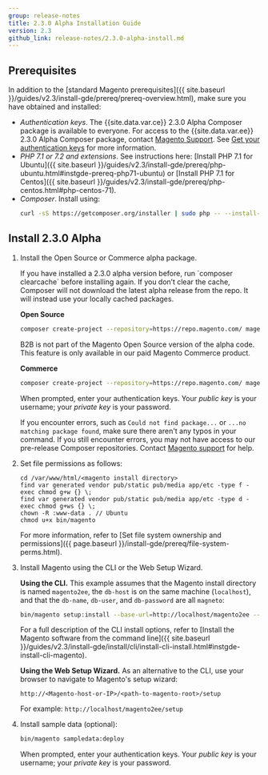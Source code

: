 ```yaml
---
group: release-notes
title: 2.3.0 Alpha Installation Guide
version: 2.3
github_link: release-notes/2.3.0-alpha-install.md
---
```


## Prerequisites 

In addition to the [standard Magento prerequisites]({{ site.baseurl }}/guides/v2.3/install-gde/prereq/prereq-overview.html), make sure you have obtained and installed:

* *Authentication keys*. The {{site.data.var.ce}} 2.3.0 Alpha Composer package is available to everyone. For access to the {{site.data.var.ee}} 2.3.0 Alpha Composer package, contact [Magento Support](https://magento.com/support). See [Get your authentication keys]({{page.baseurl}}/install-gde/prereq/connect-auth.html) for more information.
* *PHP 7.1 or 7.2 and extensions*. See instructions here: [Install PHP 7.1 for Ubuntu]({{ site.baseurl }}/guides/v2.3/install-gde/prereq/php-ubuntu.html#instgde-prereq-php71-ubuntu) or [Install PHP 7.1 for Centos]({{ site.baseurl }}/guides/v2.3/install-gde/prereq/php-centos.html#php-centos-71).
* *Composer*. Install using:
    ```bash
    curl -sS https://getcomposer.org/installer | sudo php -- --install-dir=/usr/bin --filename=composer
    ```

## Install 2.3.0 Alpha
1. Install the Open Source or Commerce alpha package.

   <div class="bs-callout bs-callout-warning" id="info" markdown="1">
   If you have installed a 2.3.0 alpha version before, run `composer clearcache` before installing again. If you don’t clear the cache, Composer will not download the latest alpha release from the repo. It will instead use your locally cached packages.
   </div>

   **Open Source**
   ```bash
   composer create-project --repository=https://repo.magento.com/ magento/project-community-edition=2.3.0-alpha <install-directory-name>
   ```
   
    <div class="bs-callout bs-callout-info" id="info" markdown="1">
    B2B is not part of the Magento Open Source version of the alpha code. This feature is only available in our paid Magento Commerce product.
    </div>

   **Commerce**
   ```bash
   composer create-project --repository=https://repo.magento.com/ magento/project-enterprise-edition=2.3.0-alpha <install-directory-name>
   ```

   When prompted, enter your authentication keys. Your *public key* is your username; your *private key* is your password.

   If you encounter errors, such as `Could not find package...` or `...no matching package found`, make sure there aren't any typos in your command. If you still encounter errors, you may not have access to our pre-release Composer repositories. Contact [Magento support](https://magento.com/support) for help.

2. Set file permissions as follows:
    ```terminal
    cd /var/www/html/<magento install directory>
    find var generated vendor pub/static pub/media app/etc -type f -exec chmod g+w {} \;
    find var generated vendor pub/static pub/media app/etc -type d -exec chmod g+ws {} \;
    chown -R :www-data . // Ubuntu
    chmod u+x bin/magento
    ```
     
     For more information, refer to [Set file system ownership and permissions]({{ page.baseurl }}/install-gde/prereq/file-system-perms.html).

3. Install Magento using the CLI or the Web Setup Wizard.

    **Using the CLI.** This example assumes that the Magento install directory is named `magento2ee`, the `db-host` is on the same machine (`localhost`), and that the `db-name`, `db-user`, and `db-password` are all `magneto`:
      
    ```bash
    bin/magento setup:install --base-url=http://localhost/magento2ee --db-host=localhost --db-name=magento --db-user=magento --db-password=magento --backend-frontname=admin --admin-firstname=admin --admin-lastname=admin --admin-email=admin@admin.com --admin-user=admin --admin-password=admin123 --language=en_US --currency=USD --timezone=America/Chicago --use-rewrites=1
    ```
    For a full description of the CLI install options, refer to [Install the Magento software from the command line]({{ site.baseurl }}/guides/v2.3/install-gde/install/cli/install-cli-install.html#instgde-install-cli-magento).
    
    **Using the Web Setup Wizard.** As an alternative to the CLI, use your browser to navigate to Magento's setup wizard:

    ```url
    http://<Magento-host-or-IP>/<path-to-magento-root>/setup
    ```
    For example: `http://localhost/magento2ee/setup`

4. Install sample data (optional):

    ```bash
    bin/magento sampledata:deploy
    ```
    When prompted, enter your authentication keys. Your *public key* is your username; your *private key* is your password.
